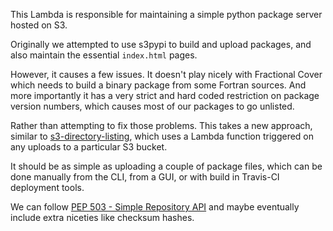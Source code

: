 This Lambda is responsible for maintaining a simple python package
server hosted on S3.

Originally we attempted to use s3pypi to build and upload packages,
and also maintain the essential `index.html` pages.

However, it causes a few issues. It doesn't play nicely with Fractional Cover
which needs to build a binary package from some Fortran sources. And more importantly
it has a very strict and hard coded restriction on package version numbers,
which causes most of our packages to go unlisted.

Rather than attempting to fix those problems. This takes a new approach,
similar to [s3-directory-listing](https://github.com/razorjack/s3-directory-listing),
which uses a Lambda function triggered on any uploads to a particular S3 bucket.

It should be as simple as uploading a couple of package files, which can
be done manually from the CLI, from a GUI, or with build in Travis-CI
deployment tools.

We can follow [PEP 503 - Simple Repository API](https://www.python.org/dev/peps/pep-0503/)
and maybe eventually include extra niceties like checksum hashes.